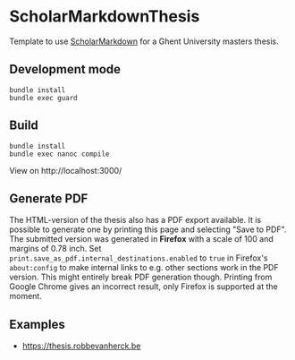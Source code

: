 # ScholarMarkdownThesis

Template to use [ScholarMarkdown][scholarmarkdown] for a Ghent University
masters thesis.

## Development mode

```
bundle install
bundle exec guard
```

## Build

```
bundle install
bundle exec nanoc compile
```

View on http://localhost:3000/


[scholarmarkdown]: https://github.com/rubensworks/ScholarMarkdown/

## Generate PDF

The HTML-version of the thesis also has a PDF export available. It is possible
to generate one by printing this page and selecting "Save to PDF".  The
submitted version was generated in **Firefox** with a scale of 100 and margins of
0.78 inch.
Set `print.save_as_pdf.internal_destinations.enabled` to `true` in
Firefox's `about:config` to make internal links to e.g. other sections work in
the PDF version. This might entirely break PDF generation though.
Printing from Google Chrome gives an incorrect result, only Firefox is supported
at the moment.

## Examples

- https://thesis.robbevanherck.be
